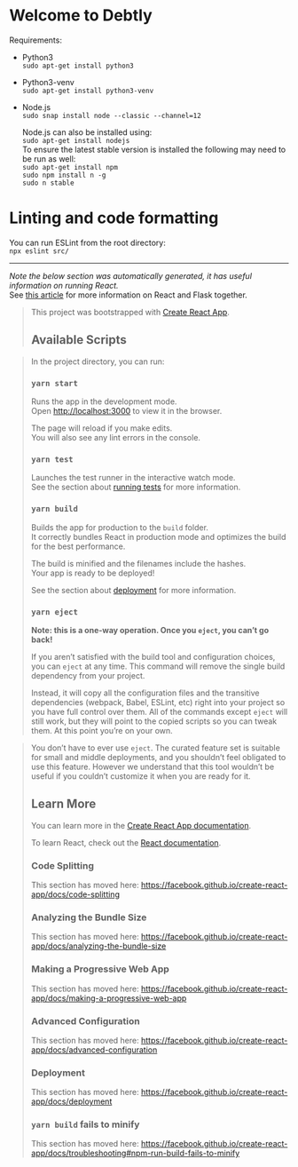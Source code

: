 # Welcome to Debtly

Requirements:
- Python3  
  `sudo apt-get install python3`
- Python3-venv  
  `sudo apt-get install python3-venv`
- Node.js  
  `sudo snap install node --classic --channel=12`
  
  Node.js can also be installed using: \
  `sudo apt-get install nodejs` \
  To ensure the latest stable version is installed the following may need to be run as well: \
  `sudo apt-get install npm` \
  `sudo npm install n -g` \
  `sudo n stable`

# Linting and code formatting

You can run ESLint from the root directory: \
`npx eslint src/`



---

*Note the below section was automatically generated, it has useful information on running React.*  
See [this article](https://blog.miguelgrinberg.com/post/how-to-create-a-react--flask-project) for more information on React and Flask together.

> This project was bootstrapped with [Create React App](https://github.com/facebook/create-react-app).
> 
> ## Available Scripts

> In the project directory, you can run:
> 
> ### `yarn start`
> 
> Runs the app in the development mode.<br />
> Open [http://localhost:3000](http://localhost:3000) to view it in the browser.
> 
> The page will reload if you make edits.<br />
> You will also see any lint errors in the console.
> 
> ### `yarn test`
> 
> Launches the test runner in the interactive watch mode.<br />
> See the section about [running tests](https://facebook.github.io/create-react-app/docs/running-tests) for more information.
> 
> ### `yarn build`
> 
> Builds the app for production to the `build` folder.<br />
> It correctly bundles React in production mode and optimizes the build for the best performance.
> 
> The build is minified and the filenames include the hashes.<br />
> Your app is ready to be deployed!
> 
> See the section about [deployment](https://facebook.github.io/create-react-app/docs/deployment) for more information.
> 
> ### `yarn eject`
> 
> **Note: this is a one-way operation. Once you `eject`, you can’t go back!**
> 
> If you aren’t satisfied with the build tool and configuration choices, you can `eject` at any time. This command will remove the single build dependency from your project.
> 
> Instead, it will copy all the configuration files and the transitive dependencies (webpack, Babel, ESLint, etc) right into your project so you have full control over them. All of the commands except `eject` will still work, but they will point to the copied scripts so you can tweak them. At this point you’re on your own.

> You don’t have to ever use `eject`. The curated feature set is suitable for small and middle deployments, and you shouldn’t feel obligated to use this feature. However we understand that this tool wouldn’t be useful if you couldn’t customize it when you are ready for it.
> 
> ## Learn More
> 
> You can learn more in the [Create React App documentation](https://facebook.github.io/create-react-app/docs/getting-started).
> 
> To learn React, check out the [React documentation](https://reactjs.org/).
> 
> ### Code Splitting
> 
> This section has moved here: https://facebook.github.io/create-react-app/docs/code-splitting
> 
> ### Analyzing the Bundle Size
> 
> This section has moved here: https://facebook.github.io/create-react-app/docs/analyzing-the-bundle-size
> 
> ### Making a Progressive Web App
> 
> This section has moved here: https://facebook.github.io/create-react-app/docs/making-a-progressive-web-app
> 
> ### Advanced Configuration
> 
> This section has moved here: https://facebook.github.io/create-react-app/docs/advanced-configuration
> 
> ### Deployment
> 
> This section has moved here: https://facebook.github.io/create-react-app/docs/deployment
> 
> ### `yarn build` fails to minify
> 
> This section has moved here: https://facebook.github.io/create-react-app/docs/troubleshooting#npm-run-build-fails-to-minify
